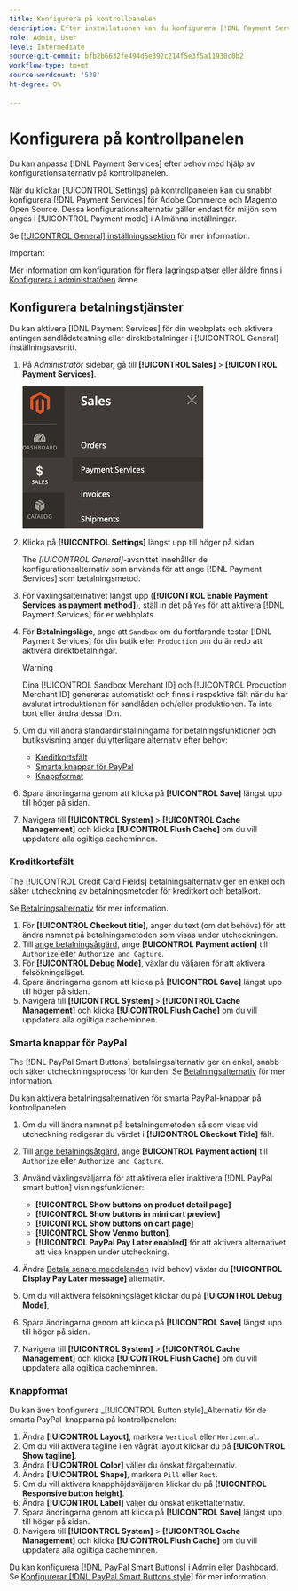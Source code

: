 ```yaml
---
title: Konfigurera på kontrollpanelen
description: Efter installationen kan du konfigurera [!DNL Payment Services] på kontrollpanelen.
role: Admin, User
level: Intermediate
source-git-commit: bfb2b6632fe494d6e392c214f5e3f5a11930c0b2
workflow-type: tm+mt
source-wordcount: '538'
ht-degree: 0%

---
```


# Konfigurera på kontrollpanelen

Du kan anpassa [!DNL Payment Services] efter behov med hjälp av konfigurationsalternativ på kontrollpanelen.

När du klickar [!UICONTROL Settings] på kontrollpanelen kan du snabbt konfigurera [!DNL Payment Services] för Adobe Commerce och Magento Open Source. Dessa konfigurationsalternativ gäller endast för miljön som anges i [!UICONTROL Payment mode] i Allmänna inställningar.

Se [[!UICONTROL General] inställningssektion](#general-settings) för mer information.

>[!IMPORTANT]
>
> Mer information om konfiguration för flera lagringsplatser eller äldre finns i [Konfigurera i administratören](configure-admin.md) ämne.

## Konfigurera betalningstjänster

Du kan aktivera [!DNL Payment Services] för din webbplats och aktivera antingen sandlådetestning eller direktbetalningar i [!UICONTROL General] inställningsavsnitt.

1. På _Administratör_ sidebar, gå till **[!UICONTROL Sales]** > **[!UICONTROL Payment Services]**.

   ![Instrumentpanelsvy](assets/payment-services-menu-small.png)

1. Klicka på **[!UICONTROL Settings]** längst upp till höger på sidan.

   The _[!UICONTROL General]_-avsnittet innehåller de konfigurationsalternativ som används för att ange [!DNL Payment Services] som betalningsmetod.

1. För växlingsalternativet längst upp (**[!UICONTROL Enable Payment Services as payment method]**), ställ in det på `Yes` för att aktivera [!DNL Payment Services] för er webbplats.

1. För **Betalningsläge**, ange att `Sandbox` om du fortfarande testar [!DNL Payment Services] för din butik eller `Production` om du är redo att aktivera direktbetalningar.

   >[!WARNING]
   >
   >Dina [!UICONTROL Sandbox Merchant ID] och [!UICONTROL Production Merchant ID] genereras automatiskt och finns i respektive fält när du har avslutat introduktionen för sandlådan och/eller produktionen. Ta inte bort eller ändra dessa ID:n.

1. Om du vill ändra standardinställningarna för betalningsfunktioner och butiksvisning anger du ytterligare alternativ efter behov:

   - [Kreditkortsfält](#credit-card-fields)
   - [Smarta knappar för PayPal](#paypal-smart-buttons)
   - [Knappformat](#button-style)

1. Spara ändringarna genom att klicka på **[!UICONTROL Save]** längst upp till höger på sidan.

1. Navigera till **[!UICONTROL System]** > **[!UICONTROL Cache Management]** och klicka **[!UICONTROL Flush Cache]** om du vill uppdatera alla ogiltiga cacheminnen.

### Kreditkortsfält

The [!UICONTROL Credit Card Fields] betalningsalternativ ger en enkel och säker utcheckning av betalningsmetoder för kreditkort och betalkort.

Se [Betalningsalternativ](payments-options.md#paypal-smart-buttons) för mer information.

1. För **[!UICONTROL Checkout title]**, anger du text (om det behövs) för att ändra namnet på betalningsmetoden som visas under utcheckningen.
1. Till [ange betalningsåtgärd](production.md#set-payment-services-as-payment-method), ange **[!UICONTROL Payment action]** till `Authorize` eller `Authorize and Capture`.
1. För **[!UICONTROL Debug Mode]**, växlar du väljaren för att aktivera felsökningsläget.
1. Spara ändringarna genom att klicka på **[!UICONTROL Save]** längst upp till höger på sidan.
1. Navigera till **[!UICONTROL System]** > **[!UICONTROL Cache Management]** och klicka **[!UICONTROL Flush Cache]** om du vill uppdatera alla ogiltiga cacheminnen.

### Smarta knappar för PayPal

The [!DNL PayPal Smart Buttons] betalningsalternativ ger en enkel, snabb och säker utcheckningsprocess för kunden. Se [Betalningsalternativ](payments-options.md#paypal-smart-buttons) för mer information.

Du kan aktivera betalningsalternativen för smarta PayPal-knappar på kontrollpanelen:

1. Om du vill ändra namnet på betalningsmetoden så som visas vid utcheckning redigerar du värdet i **[!UICONTROL Checkout Title]** fält.
1. Till [ange betalningsåtgärd](production.md#set-payment-services-as-payment-method), ange **[!UICONTROL Payment action]** till `Authorize` eller `Authorize and Capture`.
1. Använd växlingsväljarna för att aktivera eller inaktivera [!DNL PayPal smart button] visningsfunktioner:
   - **[!UICONTROL Show buttons on product detail page]**
   - **[!UICONTROL Show buttons in mini cart preview]**
   - **[!UICONTROL Show buttons on cart page]**
   - **[!UICONTROL Show Venmo button]**.
   - **[!UICONTROL PayPal Pay Later enabled]** för att aktivera alternativet att visa knappen under utcheckning.

1. Ändra [Betala senare meddelanden](payments-options.md#pay-later-button) (vid behov) växlar du **[!UICONTROL Display Pay Later message]** alternativ.
1. Om du vill aktivera felsökningsläget klickar du på **[!UICONTROL Debug Mode]**,
1. Spara ändringarna genom att klicka på **[!UICONTROL Save]** längst upp till höger på sidan.
1. Navigera till **[!UICONTROL System]** > **[!UICONTROL Cache Management]** och klicka **[!UICONTROL Flush Cache]** om du vill uppdatera alla ogiltiga cacheminnen.

### Knappformat

Du kan även konfigurera _[!UICONTROL Button style]_Alternativ för de smarta PayPal-knapparna på kontrollpanelen:

1. Ändra **[!UICONTROL Layout]**, markera `Vertical` eller `Horizontal`.
1. Om du vill aktivera tagline i en vågrät layout klickar du på **[!UICONTROL Show tagline]**.
1. Ändra **[!UICONTROL Color]** väljer du önskat färgalternativ.
1. Ändra **[!UICONTROL Shape]**, markera `Pill` eller `Rect`.
1. Om du vill aktivera knapphöjdsväljaren klickar du på **[!UICONTROL Responsive button height]**.
1. Ändra **[!UICONTROL Label]** väljer du önskat etikettalternativ.
1. Spara ändringarna genom att klicka på **[!UICONTROL Save]** längst upp till höger på sidan.
1. Navigera till **[!UICONTROL System]** > **[!UICONTROL Cache Management]** och klicka **[!UICONTROL Flush Cache]** om du vill uppdatera alla ogiltiga cacheminnen.

Du kan konfigurera [!DNL PayPal Smart Buttons] i Admin eller Dashboard. Se [Konfigurerar [!DNL PayPal Smart Buttons style]](configure-admin.md#configure-paypal-smart-button-styling) för mer information.
